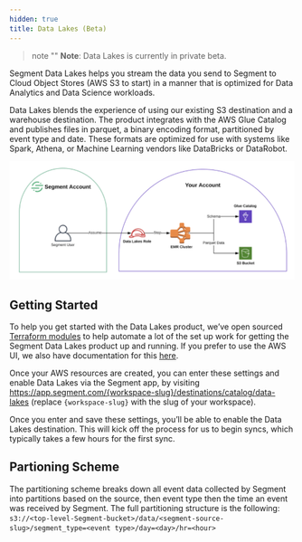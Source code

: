 ```yaml
---
hidden: true
title: Data Lakes (Beta)
---
```


> note ""
> **Note**: Data Lakes is currently in private beta.

Segment Data Lakes helps you stream the data you send to Segment to Cloud Object Stores (AWS S3 to start) in a manner that is optimized for Data Analytics and Data Science workloads.

Data Lakes blends the experience of using our existing S3 destination and a warehouse destination. The product integrates with the AWS Glue Catalog and publishes files in parquet, a binary encoding format, partitioned by event type and date. These formats are optimized for use with systems like Spark, Athena, or Machine Learning vendors like DataBricks or DataRobot.

![data lakes architecture](images/data-lakes-architecture.png)

## Getting Started

To help you get started with the Data Lakes product, we’ve open sourced [Terraform modules](https://github.com/segmentio/terraform-aws-data-lake) to help automate a lot of the set up work for getting the Segment Data Lakes product up and running. If you prefer to use the AWS UI, we also have documentation for this [here](https://docs.google.com/document/d/1GlWzS5KO4QaiVZx9pwfpgF-N-Xy2e_QQcdYSX-nLMDU/edit?usp=sharing).

Once your AWS resources are created, you can enter these settings and enable Data Lakes via the Segment app, by visiting https://app.segment.com/{workspace-slug}/destinations/catalog/data-lakes (replace `{workspace-slug}` with the slug of your workspace).

Once you enter and save these settings, you’ll be able to enable the Data Lakes destination. This will kick off the process for us to begin syncs, which typically takes a few hours for the first sync.

## Partioning Scheme

The partitioning scheme breaks down all event data collected by Segment into partitions based on the source, then event type then the time an event was received by Segment. The full partitioning structure is the following:
`s3://<top-level-Segment-bucket>/data/<segment-source-slug>/segment_type=<event type>/day=<day>/hr=<hour>`
